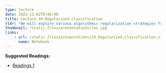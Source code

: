 ```yaml
---
type: lecture
date: 2022-11-02T8:00:00
title: Lecture 24 Regularized Classification
tldr: "We will explore various algorithmic regularization strategies for classification via logistic regression algorithm"
thumbnail: /static_files/presentations/lec.jpg
links: 
    - url: /static_files/presentations/24_Regularized_Classification.zip
      name: Notebook
---
```

**Suggested Readings:**
- [Readings 1](https://en.wikipedia.org/wiki/Stochastic_gradient_descent)
